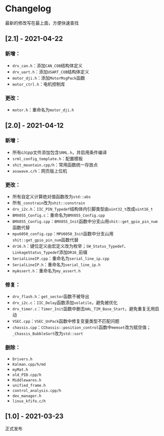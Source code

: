 # Changelog

最新的修改写在最上面，方便快速查找

## [2.1] - 2021-04-22
### 新增：
- `drv_can.h`：添加`CAN_COB`结构体定义
- `drv_uart.h`：添加`USART_COB`结构体定义
- `motor_dji.h`：添加`MotorMsgPack`函数
- `motor_ctrl.h`：电机控制库
### 更改：
- `motor.h`：重命名为`motor_dji.h`

## [2.0] - 2021-04-12
### 新增：
- 所有c/cpp文件添加包含`SRML.h`，并启用条件编译
- `srml_config_template.h`：配置模板
- `shit_mountain.cpp/h`：常用函数统一存放点
- `asuwave.c/h`：网页版上位机
### 更改：
- 所有自定义计算绝对值函数改为`std::abs`
- 所有`_constrain`改为`shit::constrain`
- `drv_i2c.h`：`IIC_PIN_Typedef`结构体内引脚类型由`uint32_t`改成`uint16_t`
- `BMX055_Config.c`：重命名为`BMX055_Config.cpp`
- `BMX055_Config.cpp`：`BMX055_Init`函数中分支山用`shit::get_gpio_pin_num`函数代替
- `mpu6050_config.cpp`：`MPU6050_Init`函数中分支山用`shit::get_gpio_pin_num`函数代替
- `dr16.h`：键位定义由宏定义改为枚举；`SW_Status_Typedef`、`LinkageStatus_Typedef`添加`DR16_`前缀
- `SerialLineIP.cpp`：重命名为`serial_line_ip.cpp`
- `SerialLineIP.h`：重命名为`serial_line_ip.h`
- `myAssert.h`：重命名为`my_assert.h`
### 修复：
- `drv_flash.h`：`get_sector`函数不被导出
- `drv_i2c.c`：`IIC_Delay`函数添加`volatile`，避免被优化
- `drv_timer.c`：`Timer_Init`函数中删去`HAL_TIM_Base_Start`，避免重复无用启动
- `VSEC.cpp`：`VSEC_UnPack`函数中修复变量类型不匹配问题
- `chassis.cpp`：`CChassis::position_control`函数中`memset`改为赋空值；`_Chassis_BubbleSort`改为`std::sort`
### 删除：
- `Drivers.h`
- `Kalman.cpp/h/md`
- `myMat.h`
- `old_PID.cpp/h`
- `Middlewares.h`
- `unified_frame.h`
- `control_analysis.cpp/h`
- `dev_manager.h`
- `linux_kfifo.c/h`

## [1.0] - 2021-03-23
正式发布
